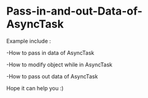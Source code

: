 # Pass-in-and-out-Data-of-AsyncTask

Example include :

-How to pass in data of AsyncTask

-How to modify object while in AsyncTask

-How to pass out data of AsyncTask


Hope it can help you :)
